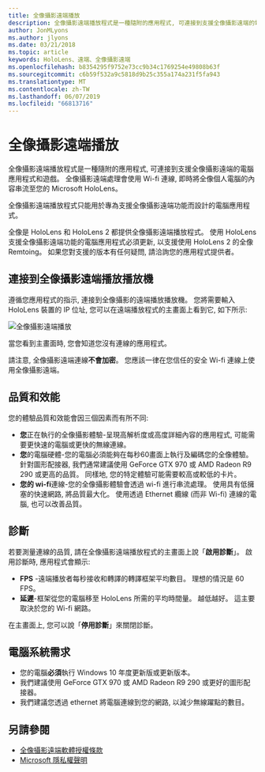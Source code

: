 ```yaml
---
title: 全像攝影遠端播放
description: 全像攝影遠端播放程式是一種隨附的應用程式, 可連接到支援全像攝影遠端的電腦應用程式和遊戲。 全像攝影遠端處理會使用 Wi-fi 連線, 即時將全像個人電腦的內容串流至您的 Microsoft HoloLens。
author: JonMLyons
ms.author: jlyons
ms.date: 03/21/2018
ms.topic: article
keywords: HoloLens、遠端、全像攝影遠端
ms.openlocfilehash: b8354295f9752e73cc9b34c1769254e49808b63f
ms.sourcegitcommit: c6b59f532a9c5818d9b25c355a174a231f5fa943
ms.translationtype: MT
ms.contentlocale: zh-TW
ms.lasthandoff: 06/07/2019
ms.locfileid: "66813716"
---
```

# <a name="holographic-remoting-player"></a>全像攝影遠端播放

全像攝影遠端播放程式是一種隨附的應用程式, 可連接到支援全像攝影遠端的電腦應用程式和遊戲。 全像攝影遠端處理會使用 Wi-fi 連線, 即時將全像個人電腦的內容串流至您的 Microsoft HoloLens。

全像攝影遠端播放程式只能用於專為支援全像攝影遠端功能而設計的電腦應用程式。

全像是 HoloLens 和 HoloLens 2 都提供全像攝影遠端播放程式。  使用 HoloLens 支援全像攝影遠端功能的電腦應用程式必須更新, 以支援使用 HoloLens 2 的全像 Remtoing。  如果您對支援的版本有任何疑問, 請洽詢您的應用程式提供者。

## <a name="connecting-to-the-holographic-remoting-player"></a>連接到全像攝影遠端播放播放機

遵循您應用程式的指示, 連接到全像攝影的遠端播放播放機。 您將需要輸入 HoloLens 裝置的 IP 位址, 您可以在遠端播放程式的主畫面上看到它, 如下所示:

![全像攝影遠端播放](images/holographicremotingplayer.png)

當您看到主畫面時, 您會知道您沒有連線的應用程式。

請注意, 全像攝影遠端連線**不會加密**。 您應該一律在您信任的安全 Wi-fi 連線上使用全像攝影遠端。

## <a name="quality-and-performance"></a>品質和效能

您的體驗品質和效能會因三個因素而有所不同:
* **您**正在執行的全像攝影體驗-呈現高解析度或高度詳細內容的應用程式, 可能需要更快速的電腦或更快的無線連線。
* **您**的電腦硬體-您的電腦必須能夠在每秒60畫面上執行及編碼您的全像體驗。 針對圖形配接器, 我們通常建議使用 GeForce GTX 970 或 AMD Radeon R9 290 或更高的品質。 同樣地, 您的特定體驗可能需要較高或較低的卡片。
* **您的 wi-fi**連線-您的全像攝影體驗會透過 wi-fi 進行串流處理。 使用具有低擁塞的快速網路, 將品質最大化。 使用透過 Ethernet 纜線 (而非 Wi-fi) 連線的電腦, 也可以改善品質。

## <a name="diagnostics"></a>診斷

若要測量連線的品質, 請在全像攝影遠端播放程式的主畫面上說「**啟用診斷**」。 啟用診斷時, 應用程式會顯示:
* **FPS** -遠端播放者每秒接收和轉譯的轉譯框架平均數目。 理想的情況是 60 FPS。
* **延遲**-框架從您的電腦移至 HoloLens 所需的平均時間量。 越低越好。 這主要取決於您的 Wi-fi 網路。

在主畫面上, 您可以說「**停用診斷**」來關閉診斷。

## <a name="pc-system-requirements"></a>電腦系統需求
* 您的電腦**必須**執行 Windows 10 年度更新版或更新版本。
* 我們建議使用 GeForce GTX 970 或 AMD Radeon R9 290 或更好的圖形配接器。
* 我們建議您透過 ethernet 將電腦連線到您的網路, 以減少無線躍點的數目。

## <a name="see-also"></a>另請參閱
* [全像攝影遠端軟體授權條款](https://docs.microsoft.com/en-us/legal/mixed-reality/microsoft-holographic-remoting-software-license-terms)
* [Microsoft 隱私權聲明](https://go.microsoft.com/fwlink/?LinkId=521839)
